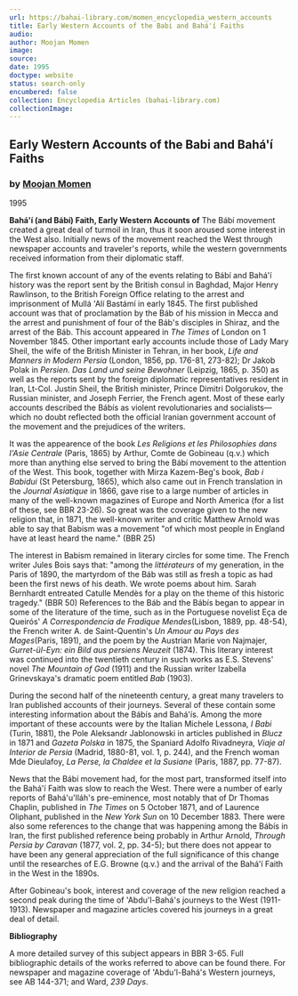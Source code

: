 ```yaml
---
url: https://bahai-library.com/momen_encyclopedia_western_accounts
title: Early Western Accounts of the Babi and Bahá'í Faiths
audio: 
author: Moojan Momen
image: 
source: 
date: 1995
doctype: website
status: search-only
encumbered: false
collection: Encyclopedia Articles (bahai-library.com)
collectionImage: 
---
```



## Early Western Accounts of the Babi and Bahá'í Faiths

### by [Moojan Momen](https://bahai-library.com/author/Moojan+Momen)

1995


**Bahá'í (and Bábí) Faith, Early Western Accounts of** The Bábí movement created a great deal of turmoil in Iran, thus it soon aroused some interest in the West also. Initially news of the movement reached the West through newspaper accounts and traveler's reports, while the western governments received information from their diplomatic staff.

The first known account of any of the events relating to Bábí and Bahá'í history was the report sent by the British consul in Baghdad, Major Henry Rawlinson, to the British Foreign Office relating to the arrest and imprisonment of Mullá 'Alí Bastámí in early 1845. The first published account was that of proclamation by the Báb of his mission in Mecca and the arrest and punishment of four of the Báb's disciples in Shiraz, and the arrest of the Báb. This account appeared in _The Times_ of London on 1 November 1845. Other important early accounts include those of Lady Mary Sheil, the wife of the British Minister in Tehran, in her book, _Life and Manners in Modern Persia_ (London, 1856, pp. 176-81, 273-82); Dr Jakob Polak in _Persien. Das Land und seine Bewohner_ (Leipzig, 1865, p. 350) as well as the reports sent by the foreign diplomatic representatives resident in Iran, Lt-Col. Justin Sheil, the British minister, Prince Dimitri Dolgorukov, the Russian minister, and Joseph Ferrier, the French agent. Most of these early accounts described the Bábís as violent revolutionaries and socialists—which no doubt reflected both the official Iranian government account of the movement and the prejudices of the writers.

It was the appearence of the book _Les Religions et les Philosophies dans l'Asie Centrale_ (Paris, 1865) by Arthur, Comte de Gobineau (q.v.) which more than anything else served to bring the Bábí movement to the attention of the West. This book, together with Mirza Kazem-Beg's book, _Bab i Babidui_ (St Petersburg, 1865), which also came out in French translation in the _Journal Asiatique_ in 1866, gave rise to a large number of articles in many of the well-known magazines of Europe and North America (for a list of these, see BBR 23-26). So great was the coverage given to the new religion that, in 1871, the well-known writer and critic Matthew Arnold was able to say that Babism was a movement "of which most people in England have at least heard the name." (BBR 25)

The interest in Babism remained in literary circles for some time. The French writer Jules Bois says that: "among the _littérateurs_ of my generation, in the Paris of 1890, the martyrdom of the Báb was still as fresh a topic as had been the first news of his death. We wrote poems about him. Sarah Bernhardt entreated Catulle Mendès for a play on the theme of this historic tragedy." (BBR 50) References to the Báb and the Bábís began to appear in some of the literature of the time, such as in the Portuguese novelist Eça de Queirós' _A Correspondencia de Fradique Mendes_(Lisbon, 1889, pp. 48-54), the French writer A. de Saint-Quentin's _Un Amour au Pays des Mages_(Paris, 1891), and the poem by the Austrian Marie von Najmajer, _Gurret-ül-Eyn: ein Bild aus persiens Neuzeit_ (1874). This literary interest was continued into the twentieth century in such works as E.S. Stevens' novel _The Mountain of God_ (1911) and the Russian writer Izabella Grinevskaya's dramatic poem entitled _Bab_ (1903).

During the second half of the nineteenth century, a great many travelers to Iran published accounts of their journeys. Several of these contain some interesting information about the Bábís and Bahá'ís. Among the more important of these accounts were by the Italian Michele Lessona, _I Babi_ (Turin, 1881), the Pole Aleksandr Jablonowski in articles published in _Blucz_ in 1871 and _Gazeta Polska_ in 1875, the Spaniard Adolfo Rivadneyra, _Viaje al Interior de Persia_ (Madrid, 1880-81, vol. 1, p. 244), and the French woman Mde Dieulafoy, _La Perse, la Chaldee et la Susiane_ (Paris, 1887, pp. 77-87).

News that the Bábí movement had, for the most part, transformed itself into the Bahá'í Faith was slow to reach the West. There were a number of early reports of Bahá'u'lláh's pre-eminence, most notably that of Dr Thomas Chaplin, published in _The Times_ on 5 October 1871, and of Laurence Oliphant, published in the _New York Sun_ on 10 December 1883. There were also some references to the change that was happening among the Bábís in Iran, the first published reference being probably in Arthur Arnold, _Through Persia by Caravan_ (1877, vol. 2, pp. 34-5); but there does not appear to have been any general appreciation of the full significance of this change until the researches of E.G. Browne (q.v.) and the arrival of the Bahá'í Faith in the West in the 1890s.

After Gobineau's book, interest and coverage of the new religion reached a second peak during the time of 'Abdu'l-Bahá's journeys to the West (1911-1913). Newspaper and magazine articles covered his journeys in a great deal of detail.

**Bibliography**

A more detailed survey of this subject appears in BBR 3-65. Full bibliographic details of the works referred to above can be found there. For newspaper and magazine coverage of 'Abdu'l-Bahá's Western journeys, see AB 144-371; and Ward, _239 Days_.